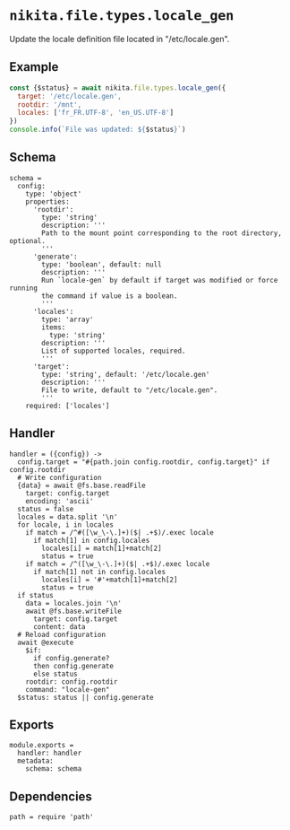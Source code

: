 
# `nikita.file.types.locale_gen`

Update the locale definition file located in "/etc/locale.gen".

## Example

```js
const {$status} = await nikita.file.types.locale_gen({
  target: '/etc/locale.gen',
  rootdir: '/mnt',
  locales: ['fr_FR.UTF-8', 'en_US.UTF-8']
})
console.info(`File was updated: ${$status}`)
```

## Schema

    schema =
      config:
        type: 'object'
        properties:
          'rootdir':
            type: 'string'
            description: '''
            Path to the mount point corresponding to the root directory, optional.
            '''
          'generate':
            type: 'boolean', default: null
            description: '''
            Run `locale-gen` by default if target was modified or force running
            the command if value is a boolean.
            '''
          'locales':
            type: 'array'
            items:
              type: 'string'
            description: '''
            List of supported locales, required.
            '''
          'target':
            type: 'string', default: '/etc/locale.gen'
            description: '''
            File to write, default to "/etc/locale.gen".
            '''
        required: ['locales']

## Handler

    handler = ({config}) ->
      config.target = "#{path.join config.rootdir, config.target}" if config.rootdir
      # Write configuration
      {data} = await @fs.base.readFile
        target: config.target
        encoding: 'ascii'
      status = false
      locales = data.split '\n'
      for locale, i in locales
        if match = /^#([\w_\-\.]+)($| .+$)/.exec locale
          if match[1] in config.locales
            locales[i] = match[1]+match[2]
            status = true
        if match = /^([\w_\-\.]+)($| .+$)/.exec locale
          if match[1] not in config.locales
            locales[i] = '#'+match[1]+match[2]
            status = true
      if status
        data = locales.join '\n'
        await @fs.base.writeFile
          target: config.target
          content: data
      # Reload configuration
      await @execute
        $if:
          if config.generate?
          then config.generate
          else status
        rootdir: config.rootdir
        command: "locale-gen"
      $status: status || config.generate

## Exports

    module.exports =
      handler: handler
      metadata:
        schema: schema

## Dependencies

    path = require 'path'
